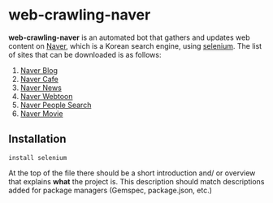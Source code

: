 # web-crawling-naver

**web-crawling-naver** is an automated bot that gathers and updates web content on [Naver](http://www.naver.com/), which is a Korean search engine, using [selenium](http://selenium-python.readthedocs.io/). The list of sites that can be downloaded is as follows:

1. [Naver Blog](http://section.blog.naver.com/)
2. [Naver Cafe](http://section.cafe.naver.com/)
3. [Naver News](http://news.naver.com/)
4. [Naver Webtoon](http://comic.naver.com/index.nhn)
5. [Naver People Search](http://people.search.naver.com/)
6. [Naver Movie](http://movie.naver.com/)

## Installation
```
install selenium
```
At the top of the file there should be a short introduction and/ or overview that explains **what** the project is. This description should match descriptions added for package managers (Gemspec, package.json, etc.)

